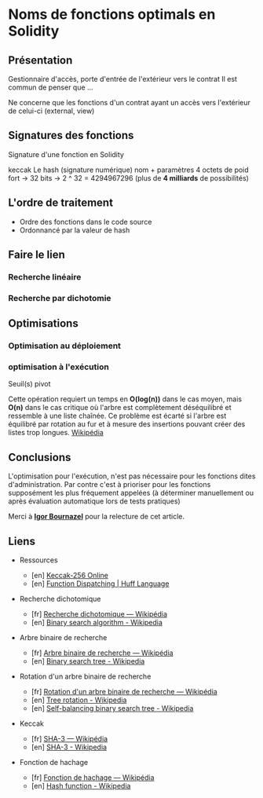 # Noms de fonctions optimals en Solidity

## Présentation

Gestionnaire d'accès, porte d'entrée de l'extérieur vers le contrat
Il est commun de penser que ...

Ne concerne que les fonctions d'un contrat ayant un accès vers l'extérieur de celui-ci (external, view)

## Signatures des fonctions

Signature d'une fonction en Solidity

keccak
Le hash (signature numérique)
nom + paramètres
4 octets de poid fort -> 32 bits -> 2 ^ 32 = 4294967296 (plus de **4 milliards** de possibilités)

## L'ordre de traitement
- Ordre des fonctions dans le code source
- Ordonnancé par la valeur de hash

## Faire le lien

### Recherche linéaire

### Recherche par dichotomie

## Optimisations

### Optimisation au déploiement

### optimisation à l'exécution

Seuil(s) pivot

Cette opération requiert un temps en **O(log(n))** dans le cas moyen, mais **O(n)** dans le cas critique où l'arbre est complètement déséquilibré et ressemble à une liste chaînée. Ce problème est écarté si l'arbre est équilibré par rotation au fur et à mesure des insertions pouvant créer des listes trop longues. 
[Wikipédia](https://fr.wikipedia.org/wiki/Arbre_binaire_de_recherche#Recherche)

## Conclusions

L'optimisation pour l'exécution, n'est pas nécessaire pour les fonctions dites d'administration. 
Par contre c'est à prioriser pour les fonctions supposément les plus fréquement appelées (à déterminer manuellement ou après évaluation automatique lors de tests pratiques)

Merci à [**Igor Bournazel**](https://github.com/ibourn) pour la relecture de cet article.


## Liens

- Ressources
  - [en] [Keccak-256 Online](http://emn178.github.io/online-tools/keccak_256.html)
  - [en] [Function Dispatching | Huff Language](https://docs.huff.sh/tutorial/function-dispatching/#linear-dispatching)
  
- Recherche dichotomique
  - [fr] [Recherche dichotomique — Wikipédia](https://fr.wikipedia.org/wiki/Recherche_dichotomique)
  - [en] [Binary search algorithm - Wikipedia](https://en.wikipedia.org/wiki/Binary_search_algorithm)
  
- Arbre binaire de recherche
  - [fr] [Arbre binaire de recherche — Wikipédia](https://fr.wikipedia.org/wiki/Arbre_binaire_de_recherche)
  - [en] [Binary search tree - Wikipedia](https://en.wikipedia.org/wiki/Binary_search_tree)
  
- Rotation d'un arbre binaire de recherche
  - [fr] [Rotation d'un arbre binaire de recherche — Wikipédia](https://fr.wikipedia.org/wiki/Rotation_d%27un_arbre_binaire_de_recherche)
  - [en] [Tree rotation - Wikipedia](https://en.wikipedia.org/wiki/Tree_rotation)
  - [en] [Self-balancing binary search tree - Wikipedia](https://en.wikipedia.org/wiki/Self-balancing_binary_search_tree)

- Keccak
  - [fr] [SHA-3 — Wikipédia](https://fr.wikipedia.org/wiki/SHA-3)
  - [en] [SHA-3 - Wikipedia](https://en.wikipedia.org/wiki/SHA-3)

- Fonction de hachage
  - [fr] [Fonction de hachage — Wikipédia](https://fr.wikipedia.org/wiki/Fonction_de_hachage)
  - [en] [Hash function - Wikipedia](https://en.wikipedia.org/wiki/Hash_function)


